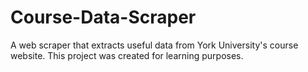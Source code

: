 # Course-Data-Scraper
A web scraper that extracts useful data from York University's course website. This project was created for learning purposes.

